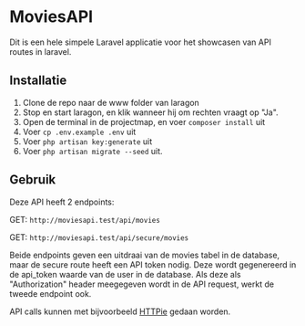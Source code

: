 # MoviesAPI

Dit is een hele simpele Laravel applicatie voor het showcasen van API routes in laravel.

## Installatie

1. Clone de repo naar de www folder van laragon
2. Stop en start laragon, en klik wanneer hij om rechten vraagt op "Ja".
3. Open de terminal in de projectmap, en voer `composer install` uit
4. Voer `cp .env.example .env` uit
5. Voer `php artisan key:generate` uit
6. Voer `php artisan migrate --seed` uit.

## Gebruik

Deze API heeft 2 endpoints:

GET: `http://moviesapi.test/api/movies`

GET: `http://moviesapi.test/api/secure/movies`

Beide endpoints geven een uitdraai van de movies tabel in de database, maar de secure route heeft een API token nodig. Deze wordt gegenereerd in de api_token waarde van de user in de database. Als deze als "Authorization" header meegegeven wordt in de API request, werkt de tweede endpoint ook.

API calls kunnen met bijvoorbeeld [HTTPie](https://httpie.io/download) gedaan worden.
